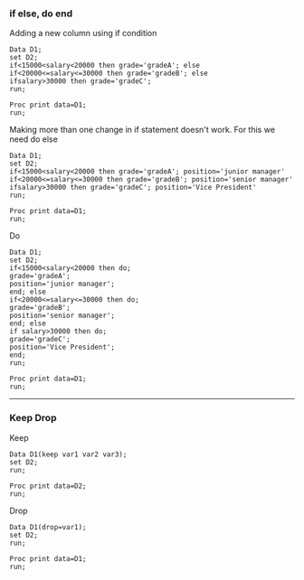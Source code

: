 ### if else, do end

Adding a new column using if condition

```sas
Data D1;
set D2;
if<15000<salary<20000 then grade='gradeA'; else
if<20000<=salary<=30000 then grade='gradeB'; else
ifsalary>30000 then grade='gradeC';
run;

Proc print data=D1;
run;
```

Making more than one change in if statement doesn't work. For this we need do else

```sas
Data D1;
set D2;
if<15000<salary<20000 then grade='gradeA'; position='junior manager' 
if<20000<=salary<=30000 then grade='gradeB'; position='senior manager'
ifsalary>30000 then grade='gradeC'; position='Vice President'
run;

Proc print data=D1;
run;
```

Do 

```sas
Data D1;
set D2;
if<15000<salary<20000 then do;
grade='gradeA';
position='junior manager';
end; else
if<20000<=salary<=30000 then do;
grade='gradeB';
position='senior manager';
end; else
if salary>30000 then do;
grade='gradeC';
position='Vice President';
end;
run;

Proc print data=D1;
run;
```

---

### Keep Drop

Keep

```sas
Data D1(keep var1 var2 var3);
set D2;
run;

Proc print data=D2;
run;
```

Drop

```sas
Data D1(drop=var1);
set D2;
run;

Proc print data=D1;
run;
```